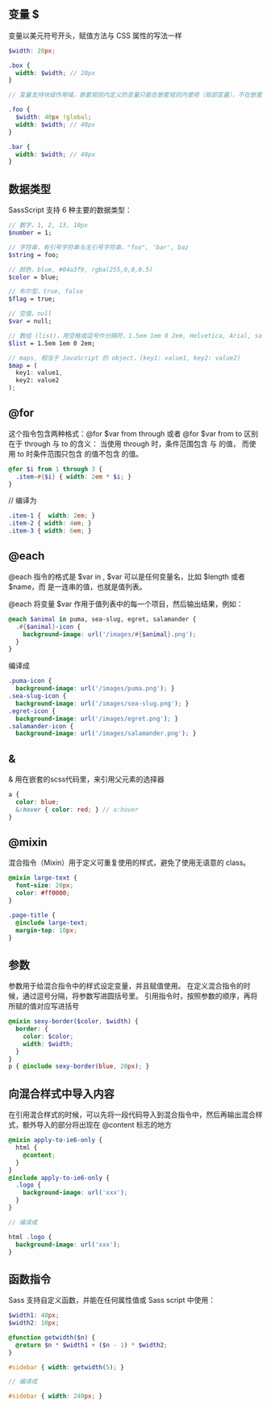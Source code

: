 ## 变量 $
变量以美元符号开头，赋值方法与 CSS 属性的写法一样
```scss
$width: 20px;

.box {
  width: $width; // 20px
}

// 变量支持块级作用域，嵌套规则内定义的变量只能在嵌套规则内使用（局部变量），不在嵌套规则内定义的变量则可在任何地方使用（全局变量）。将局部变量转换为全局变量可以添加 !global 声明：

.foo {
  $width: 40px !global;
  width: $width; // 40px
}

.bar {
  width: $width; // 40px
}
```

## 数据类型
SassScript 支持 6 种主要的数据类型：
```scss
// 数字，1, 2, 13, 10px
$number = 1;

// 字符串，有引号字符串与无引号字符串，"foo", 'bar', baz
$string = foo;

// 颜色，blue, #04a3f9, rgba(255,0,0,0.5)
$color = blue;

// 布尔型，true, false
$flag = true;

// 空值，null
$var = null;

// 数组 (list)，用空格或逗号作分隔符，1.5em 1em 0 2em, Helvetica, Arial, sans-serif
$list = 1.5em 1em 0 2em;

// maps, 相当于 JavaScript 的 object，(key1: value1, key2: value2)
$map = (
  key1: value1,
  key2: value2
);
```

## @for
这个指令包含两种格式：@for $var from <start> through <end>
或者 @for $var from <start> to <end>
区别在于 through 与 to 的含义：
当使用 through 时，条件范围包含 <start> 与 <end> 的值，
而使用 to 时条件范围只包含 <start> 的值不包含 <end> 的值。

```scss
@for $i from 1 through 3 {
  .item-#{$i} { width: 2em * $i; }
}
```
// 编译为
```css
.item-1 {  width: 2em; }
.item-2 { width: 4em; }
.item-3 { width: 6em; }
```

## @each
@each 指令的格式是 $var in <list>, $var 可以是任何变量名，比如 $length 或者 $name，而 <list> 是一连串的值，也就是值列表。

@each 将变量 $var 作用于值列表中的每一个项目，然后输出结果，例如：

```scss
@each $animal in puma, sea-slug, egret, salamander {
  .#{$animal}-icon {
    background-image: url('/images/#{$animal}.png');
  }
}
```
编译成
```css
.puma-icon {
  background-image: url('/images/puma.png'); }
.sea-slug-icon {
  background-image: url('/images/sea-slug.png'); }
.egret-icon {
  background-image: url('/images/egret.png'); }
.salamander-icon {
  background-image: url('/images/salamander.png'); }
```

## &
& 用在嵌套的scss代码里，来引用父元素的选择器
```scss
a {
  color: blue;
  &:hover { color: red; } // a:hover
}
```

## @mixin
混合指令（Mixin）用于定义可重复使用的样式，避免了使用无语意的 class。
```scss
@mixin large-text {
  font-size: 20px;
  color: #ff0000;
}

.page-title {
  @include large-text;
  margin-top: 10px;
}
```

## 参数
参数用于给混合指令中的样式设定变量，并且赋值使用。
在定义混合指令的时候，通过逗号分隔，将参数写进圆括号里。
引用指令时，按照参数的顺序，再将所赋的值对应写进括号

```scss
@mixin sexy-border($color, $width) {
  border: {
    color: $color;
    width: $width;
  }
}
p { @include sexy-border(blue, 20px); }
```

## 向混合样式中导入内容
在引用混合样式的时候，可以先将一段代码导入到混合指令中，然后再输出混合样式，额外导入的部分将出现在 @content 标志的地方
```scss
@mixin apply-to-ie6-only {
  html {
    @content;
  }
}
@include apply-to-ie6-only {
  .logo {
    background-image: url('xxx');
  }
}

// 编译成

html .logo {
  background-image: url('xxx');
}
```

## 函数指令
Sass 支持自定义函数，并能在任何属性值或 Sass script 中使用：

```scss
$width1: 40px;
$width2: 10px;

@function getwidth($n) {
  @return $n * $width1 + ($n - 1) * $width2;
}

#sidebar { width: getwidth(5); }

// 编译成

#sidebar { width: 240px; }
```


